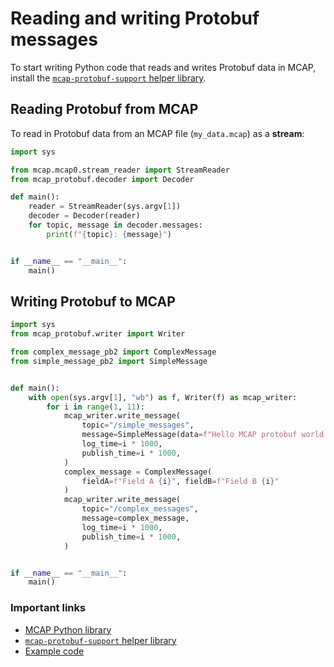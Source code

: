 # Reading and writing Protobuf messages

To start writing Python code that reads and writes Protobuf data in MCAP, install the [`mcap-protobuf-support` helper library](https://github.com/foxglove/mcap/tree/main/python/mcap-protobuf-support).

## Reading Protobuf from MCAP

To read in Protobuf data from an MCAP file (`my_data.mcap`) as a **stream**:

```python
import sys

from mcap.mcap0.stream_reader import StreamReader
from mcap_protobuf.decoder import Decoder

def main():
    reader = StreamReader(sys.argv[1])
    decoder = Decoder(reader)
    for topic, message in decoder.messages:
        print(f"{topic}: {message}")


if __name__ == "__main__":
    main()
```

## Writing Protobuf to MCAP

```python
import sys
from mcap_protobuf.writer import Writer

from complex_message_pb2 import ComplexMessage
from simple_message_pb2 import SimpleMessage


def main():
    with open(sys.argv[1], "wb") as f, Writer(f) as mcap_writer:
        for i in range(1, 11):
            mcap_writer.write_message(
                topic="/simple_messages",
                message=SimpleMessage(data=f"Hello MCAP protobuf world #{i}!"),
                log_time=i * 1000,
                publish_time=i * 1000,
            )
            complex_message = ComplexMessage(
                fieldA=f"Field A {i}", fieldB=f"Field B {i}"
            )
            mcap_writer.write_message(
                topic="/complex_messages",
                message=complex_message,
                log_time=i * 1000,
                publish_time=i * 1000,
            )


if __name__ == "__main__":
    main()
```

### Important links

- [MCAP Python library](https://github.com/foxglove/mcap/tree/main/python/mcap)
- [`mcap-protobuf-support` helper library](https://github.com/foxglove/mcap/tree/main/python/mcap-protobuf-support)
- [Example code](https://github.com/foxglove/mcap/tree/main/python/examples/protobuf)
